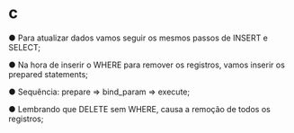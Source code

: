 # c

● Para atualizar dados vamos seguir os mesmos passos de INSERT e
SELECT;

● Na hora de inserir o WHERE para remover os registros, vamos inserir os
prepared statements;

● Sequência: prepare => bind_param => execute;

● Lembrando que DELETE sem WHERE, causa a remoção de todos os
registros;